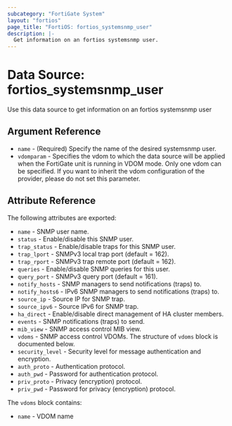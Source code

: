 ```yaml
---
subcategory: "FortiGate System"
layout: "fortios"
page_title: "FortiOS: fortios_systemsnmp_user"
description: |-
  Get information on an fortios systemsnmp user.
---
```


# Data Source: fortios_systemsnmp_user
Use this data source to get information on an fortios systemsnmp user

## Argument Reference

* `name` - (Required) Specify the name of the desired systemsnmp user.
* `vdomparam` - Specifies the vdom to which the data source will be applied when the FortiGate unit is running in VDOM mode. Only one vdom can be specified. If you want to inherit the vdom configuration of the provider, please do not set this parameter.


## Attribute Reference

The following attributes are exported:

* `name` - SNMP user name.
* `status` - Enable/disable this SNMP user.
* `trap_status` - Enable/disable traps for this SNMP user.
* `trap_lport` - SNMPv3 local trap port (default = 162).
* `trap_rport` - SNMPv3 trap remote port (default = 162).
* `queries` - Enable/disable SNMP queries for this user.
* `query_port` - SNMPv3 query port (default = 161).
* `notify_hosts` - SNMP managers to send notifications (traps) to.
* `notify_hosts6` - IPv6 SNMP managers to send notifications (traps) to.
* `source_ip` - Source IP for SNMP trap.
* `source_ipv6` - Source IPv6 for SNMP trap.
* `ha_direct` - Enable/disable direct management of HA cluster members.
* `events` - SNMP notifications (traps) to send.
* `mib_view` - SNMP access control MIB view.
* `vdoms` - SNMP access control VDOMs. The structure of `vdoms` block is documented below.
* `security_level` - Security level for message authentication and encryption.
* `auth_proto` - Authentication protocol.
* `auth_pwd` - Password for authentication protocol.
* `priv_proto` - Privacy (encryption) protocol.
* `priv_pwd` - Password for privacy (encryption) protocol.

The `vdoms` block contains:

* `name` - VDOM name

